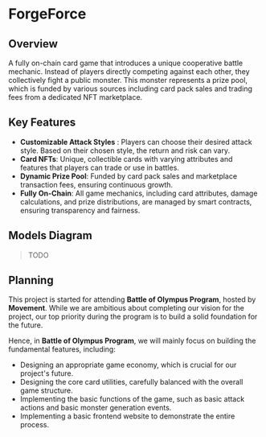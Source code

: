 # ForgeForce
## Overview
A fully on-chain card game that introduces a unique cooperative battle mechanic. Instead of players directly competing against each other, they collectively fight a public monster. This monster represents a prize pool, which is funded by various sources including card pack sales and trading fees from a dedicated NFT marketplace.

## Key Features
- **Customizable Attack Styles** : Players can choose their desired attack style. Based on their chosen style, the return and risk can vary.
- **Card NFTs**: Unique, collectible cards with varying attributes and features that players can trade or use in battles.
- **Dynamic Prize Pool**: Funded by card pack sales and marketplace transaction fees, ensuring continuous growth. 
- **Fully On-Chain**: All game mechanics, including card attributes, damage calculations, and prize distributions, are managed by smart contracts, ensuring transparency and fairness.

## Models Diagram

> TODO

## Planning
This project is started for attending **Battle of Olympus Program**, hosted by **Movement**. While we are ambitious about completing our vision for the project, our top priority during the program is to build a solid foundation for the future.

Hence, in **Battle of Olympus Program**, we will mainly focus on building the fundamental features, including:

- Designing an appropriate game economy, which is crucial for our project's future.
- Designing the core card utilities, carefully balanced with the overall game structure.
- Implementing the basic functions of the game, such as basic attack actions and basic monster generation events.
- Implementing a basic frontend website to demonstrate the entire process.